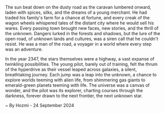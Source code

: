 
The sun beat down on the dusty road as the caravan lumbered onward, laden with spices, silks, and the dreams of a young merchant. He had traded his family's farm for a chance at fortune, and every creak of the wagon wheels whispered tales of the distant city where he would sell his wares. Every passing town brought new faces, new stories, and the thrill of the unknown. Dangers lurked in the forests and shadows, but the lure of the open road, of unknown lands and cultures, was a siren call that he couldn't resist. He was a man of the road, a voyager in a world where every step was an adventure. 

In the year 2347, the stars themselves were a highway, a vast expanse of twinkling possibilities. The young pilot, barely out of training, felt the thrum of the hyperdrive as their vessel leaped across galaxies, a silent, breathtaking journey. Each jump was a leap into the unknown, a chance to explore worlds teeming with alien life, from shimmering gas giants to emerald-green planets teeming with life. The universe was a canvas of wonder, and the pilot was its explorer, charting courses through the darkness, forever drawn to the next frontier, the next unknown star. 

~ By Hozmi - 24 September 2024
